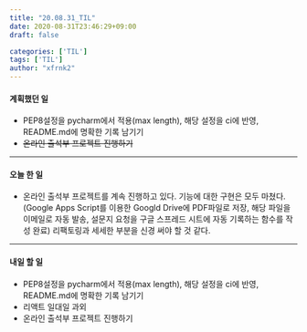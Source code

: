 ```yaml
---
title: "20.08.31_TIL"
date: 2020-08-31T23:46:29+09:00
draft: false

categories: ['TIL']
tags: ['TIL']
author: "xfrnk2"
---
```

#### 계획했던 일
+ PEP8설정을 pycharm에서 적용(max length), 해당 설정을 ci에 반영, README.md에 명확한 기록 남기기
+ ~~온라인 출석부 프로젝트 진행하기~~
---  
#### 오늘 한 일
+ 온라인 출석부 프로젝트를 계속 진행하고 있다. 기능에 대한 구현은 모두 마쳤다. (Google Apps Script를 이용한 Googld Drive에 PDF파일로 저장, 해당 파일을 이메일로 자동 발송, 설문지 요청을 구글 스프레드 시트에 자동 기록하는 함수를 작성 완료) 리팩토링과 세세한 부분을 신경 써야 할 것 같다.
---   
#### 내일 할 일 
+ PEP8설정을 pycharm에서 적용(max length), 해당 설정을 ci에 반영, README.md에 명확한 기록 남기기
+ 리액트 일대일 과외
+ 온라인 출석부 프로젝트 진행하기